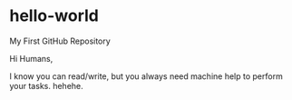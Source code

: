 # hello-world
My First GitHub Repository

Hi Humans,

I know you can read/write, but you always need machine help to perform your tasks. hehehe.
